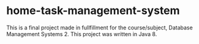 # home-task-management-system
This is a final project made in fullfillment for the course/subject, Database Management Systems 2. This project was written in Java 8.
